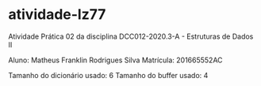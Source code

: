# atividade-lz77

Atividade Prática 02 da disciplina DCC012-2020.3-A - Estruturas de Dados II

Aluno: Matheus Franklin Rodrigues Silva
Matrícula: 201665552AC

Tamanho do dicionário usado: 6
Tamanho do buffer usado: 4
